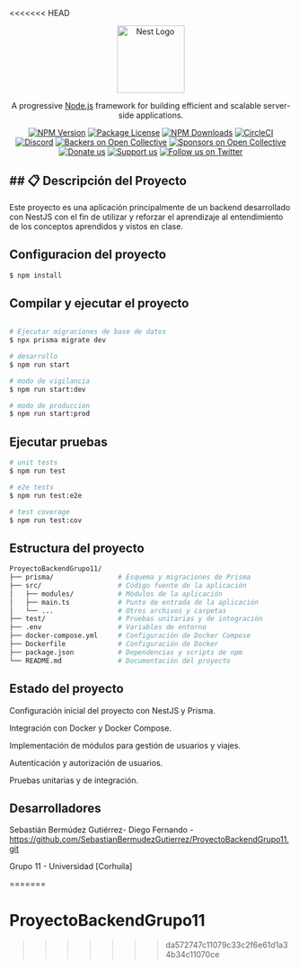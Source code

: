 <<<<<<< HEAD
<p align="center">
  <a href="http://nestjs.com/" target="blank"><img src="https://nestjs.com/img/logo-small.svg" width="120" alt="Nest Logo" /></a>
</p>

[circleci-image]: https://img.shields.io/circleci/build/github/nestjs/nest/master?token=abc123def456
[circleci-url]: https://circleci.com/gh/nestjs/nest

  <p align="center">A progressive <a href="http://nodejs.org" target="_blank">Node.js</a> framework for building efficient and scalable server-side applications.</p>
    <p align="center">
<a href="https://www.npmjs.com/~nestjscore" target="_blank"><img src="https://img.shields.io/npm/v/@nestjs/core.svg" alt="NPM Version" /></a>
<a href="https://www.npmjs.com/~nestjscore" target="_blank"><img src="https://img.shields.io/npm/l/@nestjs/core.svg" alt="Package License" /></a>
<a href="https://www.npmjs.com/~nestjscore" target="_blank"><img src="https://img.shields.io/npm/dm/@nestjs/common.svg" alt="NPM Downloads" /></a>
<a href="https://circleci.com/gh/nestjs/nest" target="_blank"><img src="https://img.shields.io/circleci/build/github/nestjs/nest/master" alt="CircleCI" /></a>
<a href="https://discord.gg/G7Qnnhy" target="_blank"><img src="https://img.shields.io/badge/discord-online-brightgreen.svg" alt="Discord"/></a>
<a href="https://opencollective.com/nest#backer" target="_blank"><img src="https://opencollective.com/nest/backers/badge.svg" alt="Backers on Open Collective" /></a>
<a href="https://opencollective.com/nest#sponsor" target="_blank"><img src="https://opencollective.com/nest/sponsors/badge.svg" alt="Sponsors on Open Collective" /></a>
  <a href="https://paypal.me/kamilmysliwiec" target="_blank"><img src="https://img.shields.io/badge/Donate-PayPal-ff3f59.svg" alt="Donate us"/></a>
    <a href="https://opencollective.com/nest#sponsor"  target="_blank"><img src="https://img.shields.io/badge/Support%20us-Open%20Collective-41B883.svg" alt="Support us"></a>
  <a href="https://twitter.com/nestframework" target="_blank"><img src="https://img.shields.io/twitter/follow/nestframework.svg?style=social&label=Follow" alt="Follow us on Twitter"></a>
</p>
  <!--[![Backers on Open Collective](https://opencollective.com/nest/backers/badge.svg)](https://opencollective.com/nest#backer)
  [![Sponsors on Open Collective](https://opencollective.com/nest/sponsors/badge.svg)](https://opencollective.com/nest#sponsor)-->

## ## 📋 Descripción del Proyecto

Este proyecto es una aplicación principalmente de un backend desarrollado con NestJS con el fin de utilizar y reforzar el aprendizaje al entendimiento de los conceptos aprendidos y vistos en clase.

## Configuracion del proyecto

```bash
$ npm install
```

## Compilar y ejecutar el proyecto

```bash

# Ejecutar migraciones de base de datos
$ npx prisma migrate dev

# desarrollo
$ npm run start

# modo de vigilancia
$ npm run start:dev

# modo de produccion
$ npm run start:prod
```

## Ejecutar pruebas

```bash
# unit tests
$ npm run test

# e2e tests
$ npm run test:e2e

# test coverage
$ npm run test:cov
```

##  Estructura del proyecto

```bash
ProyectoBackendGrupo11/
├── prisma/                # Esquema y migraciones de Prisma
├── src/                   # Código fuente de la aplicación
│   ├── modules/           # Módulos de la aplicación
│   ├── main.ts            # Punto de entrada de la aplicación
│   └── ...                # Otros archivos y carpetas
├── test/                  # Pruebas unitarias y de integración
├── .env                   # Variables de entorno
├── docker-compose.yml     # Configuración de Docker Compose
├── Dockerfile             # Configuración de Docker
├── package.json           # Dependencias y scripts de npm
└── README.md              # Documentación del proyecto

```

## Estado del proyecto
 Configuración inicial del proyecto con NestJS y Prisma.

 Integración con Docker y Docker Compose.

 Implementación de módulos para gestión de usuarios y viajes.

 Autenticación y autorización de usuarios.

 Pruebas unitarias y de integración.

## Desarrolladores
Sebastián Bermúdez Gutiérrez- Diego Fernando - https://github.com/SebastianBermudezGutierrez/ProyectoBackendGrupo11.git

Grupo 11 - Universidad [Corhuila]

=======
# ProyectoBackendGrupo11
>>>>>>> da572747c11079c33c2f6e61d1a34b34c11070ce
